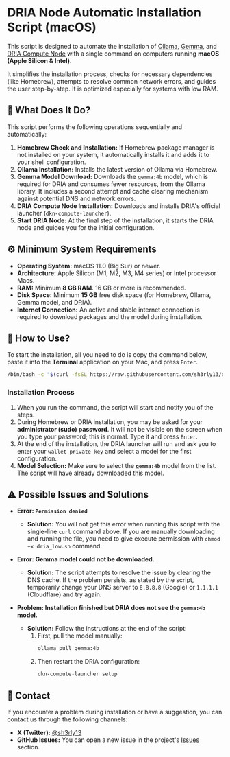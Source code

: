 # DRIA Node Automatic Installation Script (macOS)

This script is designed to automate the installation of [Ollama](https://ollama.com/), [Gemma](https://ollama.com/library/gemma), and [DRIA Compute Node](https://dria.co/) with a single command on computers running **macOS (Apple Silicon & Intel)**.

It simplifies the installation process, checks for necessary dependencies (like Homebrew), attempts to resolve common network errors, and guides the user step-by-step. It is optimized especially for systems with low RAM.

## 🎯 What Does It Do?

This script performs the following operations sequentially and automatically:

1.  **Homebrew Check and Installation:** If Homebrew package manager is not installed on your system, it automatically installs it and adds it to your shell configuration.
2.  **Ollama Installation:** Installs the latest version of Ollama via Homebrew.
3.  **Gemma Model Download:** Downloads the `gemma:4b` model, which is required for DRIA and consumes fewer resources, from the Ollama library. It includes a second attempt and cache clearing mechanism against potential DNS and network errors.
4.  **DRIA Compute Node Installation:** Downloads and installs DRIA's official launcher (`dkn-compute-launcher`).
5.  **Start DRIA Node:** At the final step of the installation, it starts the DRIA node and guides you for the initial configuration.

## ⚙️ Minimum System Requirements

-   **Operating System:** macOS 11.0 (Big Sur) or newer.
-   **Architecture:** Apple Silicon (M1, M2, M3, M4 series) or Intel processor Macs.
-   **RAM:** Minimum **8 GB RAM**. 16 GB or more is recommended.
-   **Disk Space:** Minimum **15 GB** free disk space (for Homebrew, Ollama, Gemma model, and DRIA).
-   **Internet Connection:** An active and stable internet connection is required to download packages and the model during installation.

## 🚀 How to Use?

To start the installation, all you need to do is copy the command below, paste it into the **Terminal** application on your Mac, and press `Enter`.

```bash
/bin/bash -c "$(curl -fsSL https://raw.githubusercontent.com/sh3rly13/dria_node/main/dria_low.sh)"
```

### Installation Process

1.  When you run the command, the script will start and notify you of the steps.
2.  During Homebrew or DRIA installation, you may be asked for your **administrator (sudo) password**. It will not be visible on the screen when you type your password; this is normal. Type it and press `Enter`.
3.  At the end of the installation, the DRIA launcher will run and ask you to enter your `wallet private key` and select a model for the first configuration.
4.  **Model Selection:** Make sure to select the **`gemma:4b`** model from the list. The script will have already downloaded this model.

## ⚠️ Possible Issues and Solutions

-   **Error: `Permission denied`**
    -   **Solution:** You will not get this error when running this script with the single-line `curl` command above. If you are manually downloading and running the file, you need to give execute permission with `chmod +x dria_low.sh` command.

-   **Error: Gemma model could not be downloaded.**
    -   **Solution:** The script attempts to resolve the issue by clearing the DNS cache. If the problem persists, as stated by the script, temporarily change your DNS server to `8.8.8.8` (Google) or `1.1.1.1` (Cloudflare) and try again.

-   **Problem: Installation finished but DRIA does not see the `gemma:4b` model.**
    -   **Solution:** Follow the instructions at the end of the script:
        1.  First, pull the model manually:
            ```bash
            ollama pull gemma:4b
            ```
        2.  Then restart the DRIA configuration:
            ```bash
            dkn-compute-launcher setup
            ```

## 💬 Contact

If you encounter a problem during installation or have a suggestion, you can contact us through the following channels:

-   **X (Twitter):** [@sh3rly13](https://twitter.com/sh3rly13)
-   **GitHub Issues:** You can open a new issue in the project's [Issues](https://github.com/sh3rly13/dria_node/issues) section.


